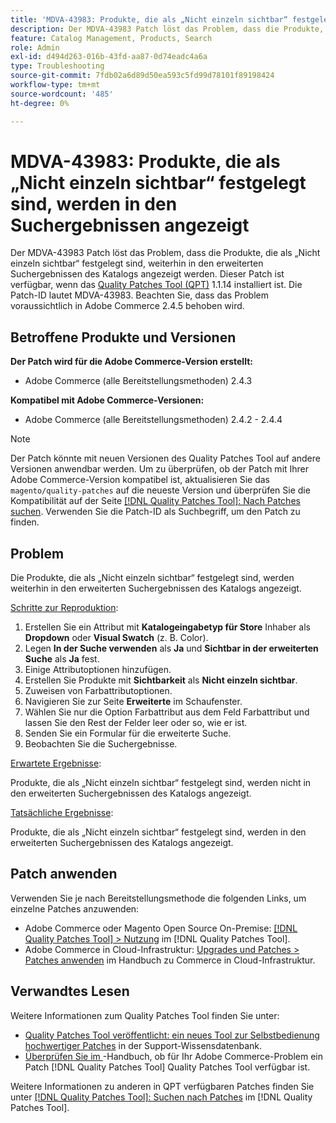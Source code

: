 ```yaml
---
title: 'MDVA-43983: Produkte, die als „Nicht einzeln sichtbar“ festgelegt sind, werden in den Suchergebnissen angezeigt'
description: Der MDVA-43983 Patch löst das Problem, dass die Produkte, die als „Nicht einzeln sichtbar“ festgelegt sind, weiterhin in den erweiterten Suchergebnissen des Katalogs angezeigt werden. Dieser Patch ist verfügbar, wenn das [Quality Patches Tool (QPT)](https://experienceleague.adobe.com/de/docs/commerce-operations/tools/quality-patches-tool/quality-patches-tool-to-self-serve-quality-patches) 1.1.14 installiert ist. Die Patch-ID lautet MDVA-43983. Beachten Sie, dass das Problem voraussichtlich in Adobe Commerce 2.4.5 behoben wird.
feature: Catalog Management, Products, Search
role: Admin
exl-id: d494d263-016b-43fd-aa87-0d74eadc4a6a
type: Troubleshooting
source-git-commit: 7fdb02a6d89d50ea593c5fd99d78101f89198424
workflow-type: tm+mt
source-wordcount: '485'
ht-degree: 0%

---
```


# MDVA-43983: Produkte, die als „Nicht einzeln sichtbar“ festgelegt sind, werden in den Suchergebnissen angezeigt

Der MDVA-43983 Patch löst das Problem, dass die Produkte, die als „Nicht einzeln sichtbar“ festgelegt sind, weiterhin in den erweiterten Suchergebnissen des Katalogs angezeigt werden. Dieser Patch ist verfügbar, wenn das [Quality Patches Tool (QPT)](https://experienceleague.adobe.com/de/docs/commerce-operations/tools/quality-patches-tool/quality-patches-tool-to-self-serve-quality-patches) 1.1.14 installiert ist. Die Patch-ID lautet MDVA-43983. Beachten Sie, dass das Problem voraussichtlich in Adobe Commerce 2.4.5 behoben wird.

## Betroffene Produkte und Versionen

**Der Patch wird für die Adobe Commerce-Version erstellt:**

* Adobe Commerce (alle Bereitstellungsmethoden) 2.4.3

**Kompatibel mit Adobe Commerce-Versionen:**

* Adobe Commerce (alle Bereitstellungsmethoden) 2.4.2 - 2.4.4

>[!NOTE]
>
>Der Patch könnte mit neuen Versionen des Quality Patches Tool auf andere Versionen anwendbar werden. Um zu überprüfen, ob der Patch mit Ihrer Adobe Commerce-Version kompatibel ist, aktualisieren Sie das `magento/quality-patches` auf die neueste Version und überprüfen Sie die Kompatibilität auf der Seite [[!DNL Quality Patches Tool]: Nach Patches suchen](https://experienceleague.adobe.com/de/docs/commerce-operations/tools/quality-patches-tool/quality-patches-tool-to-self-serve-quality-patches). Verwenden Sie die Patch-ID als Suchbegriff, um den Patch zu finden.

## Problem

Die Produkte, die als „Nicht einzeln sichtbar“ festgelegt sind, werden weiterhin in den erweiterten Suchergebnissen des Katalogs angezeigt.

<u>Schritte zur Reproduktion</u>:

1. Erstellen Sie ein Attribut mit **Katalogeingabetyp für Store** Inhaber als **Dropdown** oder **Visual Swatch** (z. B. Color).
1. Legen **In der Suche verwenden** als **Ja** und **Sichtbar in der erweiterten Suche** als **Ja** fest.
1. Einige Attributoptionen hinzufügen.
1. Erstellen Sie Produkte mit **Sichtbarkeit** als **Nicht einzeln sichtbar**.
1. Zuweisen von Farbattributoptionen.
1. Navigieren Sie zur Seite **Erweiterte** im Schaufenster.
1. Wählen Sie nur die Option Farbattribut aus dem Feld Farbattribut und lassen Sie den Rest der Felder leer oder so, wie er ist.
1. Senden Sie ein Formular für die erweiterte Suche.
1. Beobachten Sie die Suchergebnisse.

<u>Erwartete Ergebnisse</u>:

Produkte, die als „Nicht einzeln sichtbar“ festgelegt sind, werden nicht in den erweiterten Suchergebnissen des Katalogs angezeigt.

<u>Tatsächliche Ergebnisse</u>:

Produkte, die als „Nicht einzeln sichtbar“ festgelegt sind, werden in den erweiterten Suchergebnissen des Katalogs angezeigt.

## Patch anwenden

Verwenden Sie je nach Bereitstellungsmethode die folgenden Links, um einzelne Patches anzuwenden:

* Adobe Commerce oder Magento Open Source On-Premise: [[!DNL Quality Patches Tool] > Nutzung](/help/tools/quality-patches-tool/usage.md) im [!DNL Quality Patches Tool].
* Adobe Commerce in Cloud-Infrastruktur: [Upgrades und Patches > Patches anwenden](https://experienceleague.adobe.com/docs/commerce-cloud-service/user-guide/develop/upgrade/apply-patches.html?lang=de) im Handbuch zu Commerce in Cloud-Infrastruktur.

## Verwandtes Lesen

Weitere Informationen zum Quality Patches Tool finden Sie unter:

* [Quality Patches Tool veröffentlicht: ein neues Tool zur Selbstbedienung hochwertiger Patches](https://experienceleague.adobe.com/de/docs/commerce-operations/tools/quality-patches-tool/quality-patches-tool-to-self-serve-quality-patches) in der Support-Wissensdatenbank.
* [Überprüfen Sie im &#x200B;](/help/tools/quality-patches-tool/patches-available-in-qpt/check-patch-for-magento-issue-with-magento-quality-patches.md)-Handbuch, ob für Ihr Adobe Commerce-Problem ein Patch [!DNL Quality Patches Tool] Quality Patches Tool verfügbar ist.

Weitere Informationen zu anderen in QPT verfügbaren Patches finden Sie unter [[!DNL Quality Patches Tool]: Suchen nach Patches](https://experienceleague.adobe.com/tools/commerce-quality-patches/index.html?lang=de) im [!DNL Quality Patches Tool].
